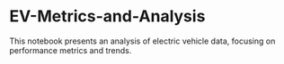# EV-Metrics-and-Analysis
This notebook presents an analysis of electric vehicle data, focusing on performance metrics and trends.
